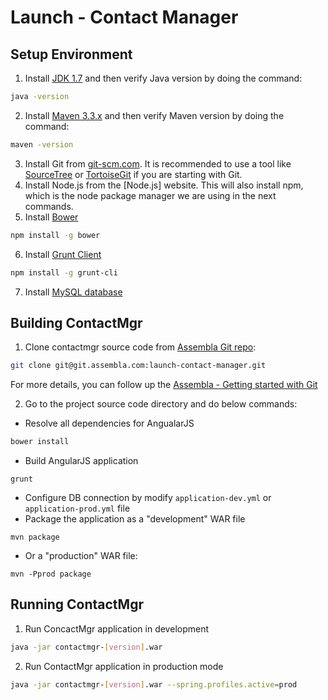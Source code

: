 Launch - Contact Manager
========================

## Setup Environment
1. Install [JDK 1.7] and then verify Java version by doing the command:
```sh
java -version
```
2. Install [Maven 3.3.x] and then verify Maven version by doing the command:
```sh
maven -version
```
3. Install Git from [git-scm.com]. It is recommended to use a tool like [SourceTree] 
or [TortoiseGit] if you are starting with Git.
4. Install Node.js from the [Node.js] website. This will also install npm, which is 
the node package manager we are using in the next commands.
5. Install [Bower]
```sh
npm install -g bower
```
6. Install [Grunt Client]
```sh
npm install -g grunt-cli
```
7. Install [MySQL database]

## Building ContactMgr
1. Clone contactmgr source code from [Assembla Git repo]:
```sh
git clone git@git.assembla.com:launch-contact-manager.git
```
For more details, you can follow up the [Assembla - Getting started with Git]

2. Go to the project source code directory and do below commands:
- Resolve all dependencies for AngualarJS
```sh
bower install
```
- Build AngularJS application
```
grunt
```
- Configure DB connection by modify ```application-dev.yml``` or ```application-prod.yml``` file
- Package the application as a "development" WAR file
```
mvn package
```
- Or a "production" WAR file:
```
mvn -Pprod package
```

## Running ContactMgr
1. Run ConcactMgr application in development 
```sh
java -jar contactmgr-[version].war
```
2. Run ContactMgr application in production mode
```sh
java -jar contactmgr-[version].war --spring.profiles.active=prod
```

[JDK 1.7]: http://www.oracle.com/technetwork/java/javase/downloads/jdk7-downloads-1880260.html
[Maven 3.3.x]: http://maven.apache.org/download.cgi
[git-scm.com]: http://git-scm.com/
[SourceTree]: http://www.sourcetreeapp.com/
[TortoiseGit]: https://code.google.com/p/tortoisegit/wiki/Download
[Note.js]: https://nodejs.org/
[Bower]: http://bower.io/
[Grunt Client]: http://gruntjs.com/
[MySQL database]: http://dev.mysql.com/downloads/
[Assembla Git repo]: https://www.assembla.com/code/launch-contact-manager/git/nodes/
[Assembla - Getting started with Git]: https://www.assembla.com/code/launch-contact-manager/git/repo/instructions
